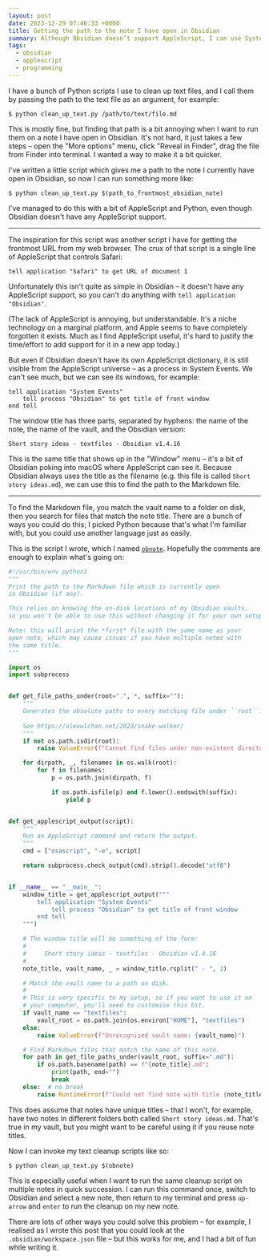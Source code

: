 ```yaml
---
layout: post
date: 2023-12-29 07:46:33 +0000
title: Getting the path to the note I have open in Obsidian
summary: Although Obsidian doesn’t support AppleScript, I can use System Events to find out which note I have open.
tags: 
  - obsidian
  - applescript
  - programming
---
```


I have a bunch of Python scripts I use to clean up text files, and I call them by passing the path to the text file as an argument, for example:

```console
$ python clean_up_text.py /path/to/text/file.md
```

This is mostly fine, but finding that path is a bit annoying when I want to run them on a note I have open in Obsidian.
It's not hard, it just takes a few steps – open the "More options" menu, click "Reveal in Finder", drag the file from Finder into terminal.
I wanted a way to make it a bit quicker.

I've written a little script which gives me a path to the note I currently have open in Obsidian, so now I can run something more like:

```console
$ python clean_up_text.py $(path_to_frontmost_obsidian_note)
```

I've managed to do this with a bit of AppleScript and Python, even though Obsidian doesn't have any AppleScript support.

---

The inspiration for this script was another script I have for getting the frontmost URL from my web browser.
The crux of that script is a single line of AppleScript that controls Safari:

```applescript
tell application "Safari" to get URL of document 1
``` 

Unfortunately this isn't quite as simple in Obsidian – it doesn't have any AppleScript support, so you can't do anything with `tell application "Obsidian"`.

(The lack of AppleScript is annoying, but understandable.
It's a niche technology on a marginal platform, and Apple seems to have completely forgotten it exists.
Much as I find AppleScript useful, it's hard to justify the time/effort to add support for it in a new app today.)

But even if Obsidian doesn't have its own AppleScript dictionary, it is still visible from the AppleScript universe – as a process in System Events.
We can't see much, but we can see its windows, for example:

```applescript
tell application "System Events"
    tell process "Obsidian" to get title of front window
end tell
```

The window title has three parts, separated by hyphens: the name of the note, the name of the vault, and the Obsidian version:

```
Short story ideas - textfiles - Obsidian v1.4.16
```

This is the same title that shows up in the "Window" menu – it's a bit of Obsidian poking into macOS where AppleScript can see it.
Because Obsidian always uses the title as the filename (e.g. this file is called `Short story ideas.md`), we can use this to find the path to the Markdown file.

---

To find the Markdown file, you match the vault name to a folder on disk, then you search for files that match the note title.
There are a bunch of ways you could do this; I picked Python because that's what I'm familiar with, but you could use another language just as easily.

This is the script I wrote, which I named [`obnote`](https://github.com/alexwlchan/scripts/blob/main/macos/obnote).
Hopefully the comments are enough to explain what's going on:

```python
#!/usr/bin/env python3
"""
Print the path to the Markdown file which is currently open
in Obsidian (if any).

This relies on knowing the on-disk locations of my Obsidian vaults,
so you won't be able to use this without changing it for your own setup.

Note: this will print the *first* file with the same name as your
open note, which may cause issues if you have multiple notes with
the same title.
"""

import os
import subprocess


def get_file_paths_under(root=".", *, suffix=""):
    """
    Generates the absolute paths to every matching file under ``root``.
    
    See https://alexwlchan.net/2023/snake-walker/
    """
    if not os.path.isdir(root):
        raise ValueError(f"Cannot find files under non-existent directory: {root!r}")

    for dirpath, _, filenames in os.walk(root):
        for f in filenames:
            p = os.path.join(dirpath, f)

            if os.path.isfile(p) and f.lower().endswith(suffix):
                yield p


def get_applescript_output(script):
    """
    Run an AppleScript command and return the output.
    """
    cmd = ["osascript", "-e", script]

    return subprocess.check_output(cmd).strip().decode("utf8")


if __name__ == "__main__":
    window_title = get_applescript_output("""
        tell application "System Events"
            tell process "Obsidian" to get title of front window
        end tell
    """)

    # The window title will be something of the form:
    #
    #     Short story ideas - textfiles - Obsidian v1.4.16
    #
    note_title, vault_name, _ = window_title.rsplit(" - ", 2)

    # Match the vault name to a path on disk.
    #
    # This is very specific to my setup, so if you want to use it on
    # your computer, you'll need to customise this bit.
    if vault_name == "textfiles":
        vault_root = os.path.join(os.environ["HOME"], "textfiles")
    else:
        raise ValueError(f"Unrecognised vault name: {vault_name}")

    # Find Markdown files that match the name of this note.
    for path in get_file_paths_under(vault_root, suffix=".md"):
        if os.path.basename(path) == f"{note_title}.md":
            print(path, end="")
            break
    else:  # no break
        raise RuntimeError(f"Could not find note with title {note_title}")
```

This does assume that notes have unique titles – that I won't, for example, have two notes in different folders both called `Short story ideas.md`.
That's true in my vault, but you might want to be careful using it if you reuse note titles.

Now I can invoke my text cleanup scripts like so:

```console
$ python clean_up_text.py $(obnote)
```

This is especially useful when I want to run the same cleanup script on multiple notes in quick succession.
I can run this command once, switch to Obsidian and select a new note, then return to my terminal and press `up-arrow` and `enter` to run the cleanup on my new note.

There are lots of other ways you could solve this problem – for example, I realised as I wrote this post that you could look at the `.obsidian/workspace.json` file – but this works for me, and I had a bit of fun while writing it.
